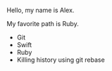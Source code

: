Hello, my name is Alex.

My favorite path is Ruby.

* Git
* Swift
* Ruby
* Killing history using git rebase
